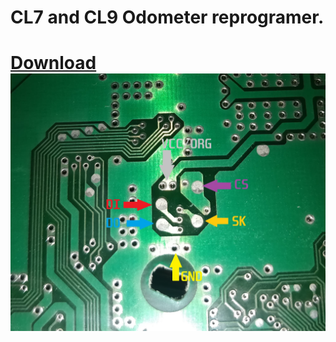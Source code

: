 <h1>CL7 and CL9 Odometer reprogramer.</h1>
<h1><a href="https://github.com/bmgjet/Honda-CL7-CL9-Odometer-Program/blob/master/bin/Release/CL7-9-DashTool.exe">Download</a><br /><img src="https://raw.githubusercontent.com/bmgjet/Honda-CL7-CL9-Odometer-Program/master/eeprom_test_points.jpg" alt="" /></h1>
